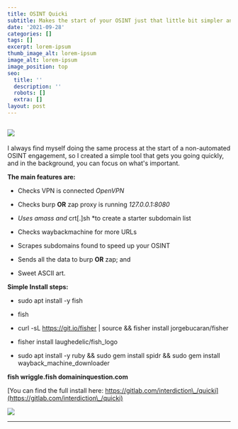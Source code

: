 ```yaml
---
title: OSINT Quicki
subtitle: Makes the start of your OSINT just that little bit simpler and safer
date: '2021-09-28'
categories: []
tags: []
excerpt: lorem-ipsum
thumb_image_alt: lorem-ipsum
image_alt: lorem-ipsum
image_position: top
seo:
  title: ''
  description: ''
  robots: []
  extra: []
layout: post
---
```

## ![](/images/main.png)

I always find myself doing the same process at the start of a non-automated OSINT engagement, so I created a simple tool that gets you going quickly, and in the background, you can focus on what's important.

**The main features are:**

*   Checks VPN is connected *OpenVPN*

*   Checks burp **OR** zap proxy is running *127.0.0.1:8080*

*   *Uses amass and* crt\[.]sh \*to create a starter subdomain list

*   Checks waybackmachine for more URLs

*   Scrapes subdomains found to speed up your OSINT

*   Sends all the data to burp **OR** zap; and

*   Sweet ASCII art.

**Simple Install steps:**

*   sudo apt install -y fish

*   fish

*   curl -sL https://git.io/fisher | source && fisher install jorgebucaran/fisher

*   fisher install laughedelic/fish_logo

*   sudo apt install -y ruby && sudo gem install spidr && sudo gem install wayback_machine_downloader

**fish wriggle.fish domaininquestion.com**

[You can find the full install here: https://gitlab.com/interdiction\_/quicki](https://gitlab.com/interdiction\_/quicki) 

![](/images/run.png)

****
